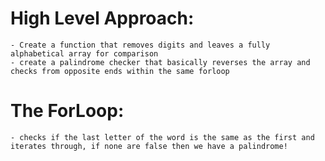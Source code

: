 # High Level Approach:
    - Create a function that removes digits and leaves a fully alphabetical array for comparison
    - create a palindrome checker that basically reverses the array and checks from opposite ends within the same forloop
# The ForLoop:
    - checks if the last letter of the word is the same as the first and iterates through, if none are false then we have a palindrome!
